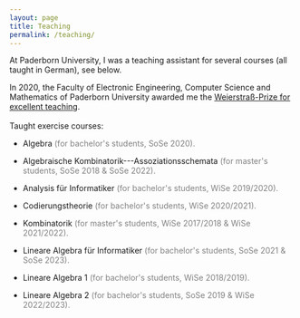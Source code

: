 ```yaml
---
layout: page
title: Teaching
permalink: /teaching/
---
```


At Paderborn University, I was a teaching assistant for several courses (all taught in German), see below. 

In 2020, the Faculty of Electronic Engineering, Computer Science and Mathematics of Paderborn University awarded me the [Weierstraß-Prize for excellent teaching](https://www.eim.uni-paderborn.de/en/faculty/courses-of-study/studies/weierstrass-prize/weierstrass-prize-2020). 
<br/><br/>
Taught exercise courses:

- Algebra <span style="color:gray">(for bachelor's students, SoSe 2020).</span>

- Algebraische Kombinatorik---Assoziationsschemata <span style="color:gray">(for master's students, SoSe 2018 & SoSe 2022).</span>

- Analysis für Informatiker <span style="color:gray">(for bachelor's students, WiSe 2019/2020).</span>

- Codierungstheorie <span style="color:gray"> (for bachelor's students, WiSe 2020/2021).</span>

- Kombinatorik <span style="color:gray"> (for master's students, WiSe 2017/2018 & WiSe 2021/2022).</span>

- Lineare Algebra für Informatiker <span style="color:gray">(for bachelor's students, SoSe 2021 & SoSe 2023).</span>

- Lineare Algebra 1 <span style="color:gray">(for bachelor's students, WiSe 2018/2019).</span>

- Lineare Algebra 2 <span style="color:gray">(for bachelor's students, SoSe 2019 & WiSe 2022/2023).</span>
